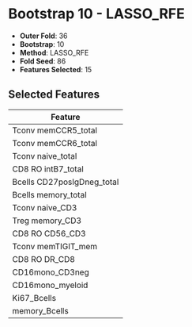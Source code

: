 # Bootstrap 10 - LASSO_RFE

- **Outer Fold**: 36
- **Bootstrap**: 10
- **Method**: LASSO_RFE
- **Fold Seed**: 86
- **Features Selected**: 15

## Selected Features

| Feature |
|---------|
| Tconv memCCR5_total |
| Tconv memCCR6_total |
| Tconv naive_total |
| CD8 RO intB7_total |
| Bcells CD27posIgDneg_total |
| Bcells memory_total |
| Tconv naive_CD3 |
| Treg memory_CD3 |
| CD8 RO CD56_CD3 |
| Tconv memTIGIT_mem |
| CD8 RO DR_CD8 |
| CD16mono_CD3neg |
| CD16mono_myeloid |
| Ki67_Bcells |
| memory_Bcells |
